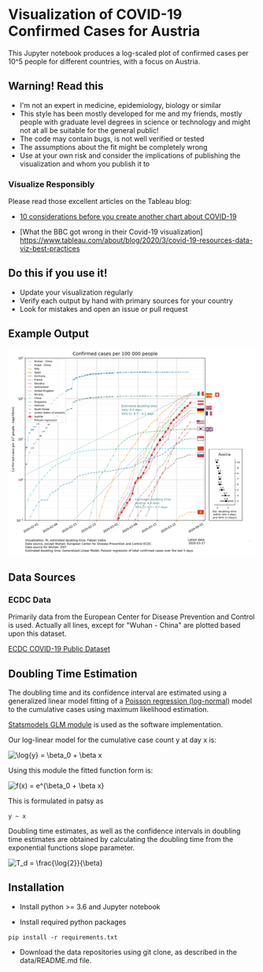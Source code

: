 # Visualization of COVID-19 Confirmed Cases for Austria

This Jupyter notebook produces a log-scaled plot of confirmed cases per 10^5 people for different countries,
with a focus on Austria.

## Warning! Read this

* I'm not an expert in medicine, epidemiology, biology or similar
* This style has been mostly developed for me and my friends, mostly people with graduate level degrees in science or technology and might not at all be suitable for the general public!
* The code may contain bugs, is not well verified or tested 
* The assumptions about the fit might be completely wrong
* Use at your own risk and consider the implications of publishing the visualization and whom you publish it to

### Visualize Responsibly 
Please read those excellent articles on the Tableau blog:

* [10 considerations before you create another chart about COVID-19](https://www.tableau.com/about/blog/2020/3/ten-considerations-you-create-another-chart-about-covid-19)

* [What the BBC got wrong in their Covid-19 visualization] https://www.tableau.com/about/blog/2020/3/covid-19-resources-data-viz-best-practices

## Do this if you use it!
* Update your visualization regularly 
* Verify each output by hand with primary sources for your country
* Look for mistakes and open an issue or pull request

## Example Output
![Example output](example-output.png  "Example output")

## Data Sources
### ECDC Data
Primarily data from the European Center for Disease Prevention and Control is used. Actually all lines, except for "Wuhan - China" are plotted based upon this dataset. 

[ECDC COVID-19 Public Dataset](https://www.ecdc.europa.eu/en/publications-data/download-todays-data-geographic-distribution-covid-19-cases-worldwide)

## Doubling Time Estimation
The doubling time and its confidence interval are estimated using a generalized linear model
fitting of a [Poisson regression (log-normal)](https://en.wikipedia.org/wiki/Poisson_regression)
model to the cumulative cases using maximum likelihood estimation. 

[Statsmodels GLM module](https://www.statsmodels.org/stable/glm.html) 
is used as the software implementation.

Our log-linear model for the cumulative case count y at day x is:

![\log{y} = \beta_0 + \beta x](https://render.githubusercontent.com/render/math?math=%5Clog%7By%7D%20%3D%20%5Cbeta_0%20%2B%20%5Cbeta%20x)

Using this module the fitted function form is:

![f(x) = e^{\beta_0 + \beta x}](https://render.githubusercontent.com/render/math?math=f(x)%20%3D%20e%5E%7B%5Cbeta_0%20%2B%20%5Cbeta%20x%7D)

This is formulated in patsy as

```
y ~ x
```

Doubling time estimates, as well as the confidence intervals in doubling time estimates are obtained by calculating the doubling time from the exponential functions slope parameter. 

![T_d = \frac{\log{2}}{\beta}](https://render.githubusercontent.com/render/math?math=T_d%20%3D%20%5Cfrac%7B%5Clog%7B2%7D%7D%7B%5Cbeta%7D)

## Installation

* Install python >= 3.6 and Jupyter notebook

* Install required python packages

```
pip install -r requirements.txt
```

* Download the data repositories using git clone, as described in the data/README.md file. 
